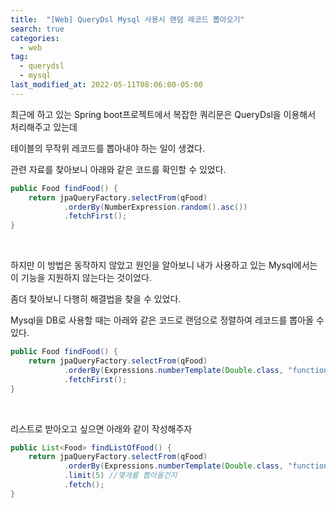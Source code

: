 ```yaml
---
title:  "[Web] QueryDsl Mysql 사용시 랜덤 레코드 뽑아오기"
search: true
categories: 
  - web
tag:
  - querydsl
  - mysql
last_modified_at: 2022-05-11T08:06:00-05:00
---
```


최근에 하고 있는 Spring boot프로젝트에서 복잡한 쿼리문은 QueryDsl을 이용해서 처리해주고 있는데

테이블의 무작위 레코드를 뽑아내야 하는 일이 생겼다.

관련 자료를 찾아보니 아래와 같은 코드를 확인할 수 있었다.

```java
public Food findFood() {
    return jpaQueryFactory.selectFrom(qFood)
            .orderBy(NumberExpression.random().asc())
            .fetchFirst();
}
```

<br>

하지만 이 방법은 동작하지 않았고 원인을 알아보니 내가 사용하고 있는 Mysql에서는 이 기능을 지원하지 않는다는 것이었다.

좀더 찾아보니 다행히 해결법을 찾을 수 있었다.

Mysql을 DB로 사용할 때는 아래와 같은 코드로 랜덤으로 정렬하여 레코드를 뽑아올 수 있다.

```java
public Food findFood() {
    return jpaQueryFactory.selectFrom(qFood)
            .orderBy(Expressions.numberTemplate(Double.class, "function('rand')").asc())
            .fetchFirst();
}
```

<br>

리스트로 받아오고 싶으면 아래와 같이 작성해주자

```java
public List<Food> findListOfFood() {
    return jpaQueryFactory.selectFrom(qFood)
            .orderBy(Expressions.numberTemplate(Double.class, "function('rand')").asc())
            .limit(5) //몇개를 뽑아올건지
            .fetch();
}
```